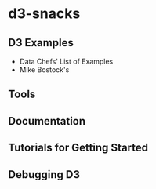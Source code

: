 # d3-snacks

## D3 Examples
- Data Chefs' List of Examples
- Mike Bostock's 

## Tools


## Documentation


## Tutorials for Getting Started


## Debugging D3

